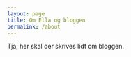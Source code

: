 ```yaml
---
layout: page
title: Om Ella og bloggen
permalink: /about
---
```


<div class="row justify-content-between">
<div class="col-md-8 pr-5">

<p>Tja, her skal der skrives lidt om bloggen.</p>


</div>
</div>
